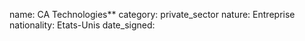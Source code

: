 name: CA Technologies**
category: private_sector
nature:  Entreprise
nationality: Etats-Unis
date_signed:
    